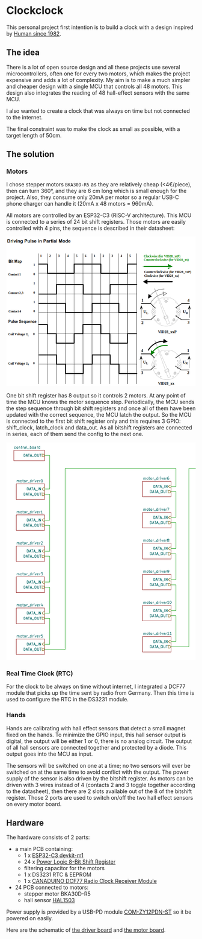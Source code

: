 # Clockclock

This personal project first intention is to build a clock with a design inspired
by [Human since 1982](https://www.humanssince1982.com/).

## The idea

There is a lot of open source design and all these projects use several microcontrollers, often one for every two
motors, which makes the project expensive and adds a lot of complexity. My aim is to make a much simpler and cheaper
design with a single MCU that controls all 48 motors. This design also integrates the reading of 48 hall-effect sensors
with the same MCU.

I also wanted to create a clock that was always on time but not connected to the internet.

The final constraint was to make the clock as small as possible, with a target length of 50cm.

## The solution

### Motors

I chose stepper motors `BKA30D-R5` as they are relatively cheap (<4€/piece), then can turn 360°, and they are 6 cm long
which is small enough for the project. Also, they consume only 20mA per motor so a regular USB-C phone charger can
handle it (20mA x 48 motors = 960mA).

All motors are controlled by an ESP32-C3 (RISC-V architecture). This MCU is connected to a series of 24 bit shift
registers. Those motors are easily controlled with 4 pins, the sequence is described in their datasheet:

![Driving pulse in partial mode](img/BKA30D-R5_sequence.png)

One bit shift register has 8 output so it controls 2 motors. At any point of time the MCU knows the motor sequence step.
Periodically, the MCU sends the step sequence through bit shift registers and once all of them have been updated with
the correct sequence, the MCU latch the output. So the MCU is connected to the first bit shift register only and this
requires 3 GPIO: shift_clock, latch_clock and data_out. As all bitshift registers are connected in series, each of them
send the config to the next one.

![data flow](img/high-level-schematic.png)

### Real Time Clock (RTC)

For the clock to be always on time without internet, I integrated a DCF77 module that picks up the time sent by radio
from Germany. Then this time is used to configure the RTC in the DS3231 module.

### Hands

Hands are calibrating with hall effect sensors that detect a small magnet fixed on the hands. To minimize the GPIO
input, this hall sensor output is digital, the output will be either 1 or 0, there is no analog circuit. The output of
all hall sensors are connected together and protected by a diode. This output goes into the MCU as input.

The sensors will be switched on one at a time; no two sensors will ever be switched on at the same time to avoid
conflict with the output.
The power supply of the sensor is also driven by the bitshift register. As motors can be driven with 3 wires instead of
4 (contacts 2 and 3 toggle together according to the datasheet), then there are 2 slots available out of the 8 of
the bitshift register. Those 2 ports are used to switch on/off the two hall effect sensors on every motor board.

## Hardware

The hardware consists of 2 parts:

- a main PCB containing:
    - 1
      x [ESP32-C3 devkit-m1](https://docs.espressif.com/projects/esp-dev-kits/en/latest/esp32c3/esp32-c3-devkitm-1/index.html)
    - 24 x [Power Logic 8-Bit Shift Register](https://www.ti.com/lit/ds/symlink/tpic6c595.pdf)
    - filtering capacitor for the motors
    - 1 x DS3231 RTC & EEPROM
    - 1
      x [CANADUINO DCF77 Radio Clock Receiver Module](https://universal-solder.ca/docs/CANADUINO_Atomic_Clock_Receiver_Kit_V2.pdf)
- 24 PCB connected to motors:
    - stepper motor BKA30D-R5
    - hall
      sensor [HAL1503](https://product.tdk.com/system/files/dam/doc/product/sensor/switch/hall-switch/data_sheet/hal_15xy_hall-effect_switches_with_open-drain_output_3-wire_in_to92_package.pdf)

Power supply is provided by a USB-PD
module [COM-ZY12PDN-ST](https://www.joy-it.net/files/files/Produkte/COM-ZY12PDN-ST/COM-ZYPDN-ST_Datasheet_2021-11-10.pdf)
so it be powered on easily.

Here are the schematic of [the driver board](elec/driver_board/output/driver_board.pdf)
and [the motor board](elec/motor_board/output/motor_board.pdf).
